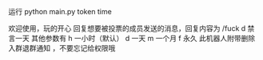 运行
python main.py token time

欢迎使用，玩的开心
回复想要被投票的成员发送的消息，回复内容为 /fuck d 禁言一天 
 其他参数有 
 h 一小时（默认）
 d 一天 
 m 一个月 
 f 永久 
此机器人附带删除入群退群通知 ，不要忘记给权限哦

